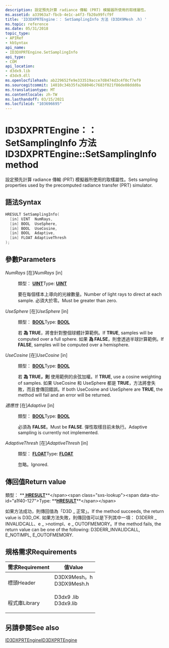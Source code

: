 ```yaml
---
description: 設定預先計算 radiance 傳輸 (PRT) 模擬器所使用的取樣屬性。
ms.assetid: a33963a7-fbcb-4e1c-a4f3-fb20a99fcf9f
title: 'ID3DXPRTEngine：： SetSamplingInfo 方法 (D3DX9Mesh .h) '
ms.topic: reference
ms.date: 05/31/2018
topic_type:
- APIRef
- kbSyntax
api_name:
- ID3DXPRTEngine.SetSamplingInfo
api_type:
- COM
api_location:
- d3dx9.lib
- d3dx9.dll
ms.openlocfilehash: ab229652fe9e333519acce7d8474d3c4f0cf7ef9
ms.sourcegitcommit: 14010c34b35fa268046c7683f021f86de08ddd0a
ms.translationtype: MT
ms.contentlocale: zh-TW
ms.lasthandoff: 03/15/2021
ms.locfileid: "103696695"
---
```

# <a name="id3dxprtenginesetsamplinginfo-method"></a><span data-ttu-id="a1f40-103">ID3DXPRTEngine：： SetSamplingInfo 方法</span><span class="sxs-lookup"><span data-stu-id="a1f40-103">ID3DXPRTEngine::SetSamplingInfo method</span></span>

<span data-ttu-id="a1f40-104">設定預先計算 radiance 傳輸 (PRT) 模擬器所使用的取樣屬性。</span><span class="sxs-lookup"><span data-stu-id="a1f40-104">Sets sampling properties used by the precomputed radiance transfer (PRT) simulator.</span></span>

## <a name="syntax"></a><span data-ttu-id="a1f40-105">語法</span><span class="sxs-lookup"><span data-stu-id="a1f40-105">Syntax</span></span>


```C++
HRESULT SetSamplingInfo(
  [in] UINT  NumRays,
  [in] BOOL  UseSphere,
  [in] BOOL  UseCosine,
  [in] BOOL  Adaptive,
  [in] FLOAT AdaptiveThresh
);
```



## <a name="parameters"></a><span data-ttu-id="a1f40-106">參數</span><span class="sxs-lookup"><span data-stu-id="a1f40-106">Parameters</span></span>

<dl> <dt>

<span data-ttu-id="a1f40-107">*NumRays* \[在\]</span><span class="sxs-lookup"><span data-stu-id="a1f40-107">*NumRays* \[in\]</span></span>
</dt> <dd>

<span data-ttu-id="a1f40-108">類型： **[ **UINT**](../winprog/windows-data-types.md)**</span><span class="sxs-lookup"><span data-stu-id="a1f40-108">Type: **[**UINT**](../winprog/windows-data-types.md)**</span></span>

<span data-ttu-id="a1f40-109">要在每個樣本上導向的光線數量。</span><span class="sxs-lookup"><span data-stu-id="a1f40-109">Number of light rays to direct at each sample.</span></span> <span data-ttu-id="a1f40-110">必須大於零。</span><span class="sxs-lookup"><span data-stu-id="a1f40-110">Must be greater than zero.</span></span>

</dd> <dt>

<span data-ttu-id="a1f40-111">*UseSphere* \[在\]</span><span class="sxs-lookup"><span data-stu-id="a1f40-111">*UseSphere* \[in\]</span></span>
</dt> <dd>

<span data-ttu-id="a1f40-112">類型： **[ **BOOL**](../winprog/windows-data-types.md)**</span><span class="sxs-lookup"><span data-stu-id="a1f40-112">Type: **[**BOOL**](../winprog/windows-data-types.md)**</span></span>

<span data-ttu-id="a1f40-113">若 **為 TRUE**，將會針對整個球體計算範例。</span><span class="sxs-lookup"><span data-stu-id="a1f40-113">If **TRUE**, samples will be computed over a full sphere.</span></span> <span data-ttu-id="a1f40-114">如果 **為 FALSE**，則會透過半球計算範例。</span><span class="sxs-lookup"><span data-stu-id="a1f40-114">If **FALSE**, samples will be computed over a hemisphere.</span></span>

</dd> <dt>

<span data-ttu-id="a1f40-115">*UseCosine* \[在\]</span><span class="sxs-lookup"><span data-stu-id="a1f40-115">*UseCosine* \[in\]</span></span>
</dt> <dd>

<span data-ttu-id="a1f40-116">類型： **[ **BOOL**](../winprog/windows-data-types.md)**</span><span class="sxs-lookup"><span data-stu-id="a1f40-116">Type: **[**BOOL**](../winprog/windows-data-types.md)**</span></span>

<span data-ttu-id="a1f40-117">若 **為 TRUE，則** 使用範例的余弦加權。</span><span class="sxs-lookup"><span data-stu-id="a1f40-117">If **TRUE**, use a cosine weighting of samples.</span></span> <span data-ttu-id="a1f40-118">如果 UseCosine 和 UseSphere 都是 **TRUE**，方法將會失敗，而且會傳回錯誤。</span><span class="sxs-lookup"><span data-stu-id="a1f40-118">If both UseCosine and UseSphere are **TRUE**, the method will fail and an error will be returned.</span></span>

</dd> <dt>

<span data-ttu-id="a1f40-119">*適應性* \[在\]</span><span class="sxs-lookup"><span data-stu-id="a1f40-119">*Adaptive* \[in\]</span></span>
</dt> <dd>

<span data-ttu-id="a1f40-120">類型： **[ **BOOL**](../winprog/windows-data-types.md)**</span><span class="sxs-lookup"><span data-stu-id="a1f40-120">Type: **[**BOOL**](../winprog/windows-data-types.md)**</span></span>

<span data-ttu-id="a1f40-121">必須為 **FALSE**。</span><span class="sxs-lookup"><span data-stu-id="a1f40-121">Must be **FALSE**.</span></span> <span data-ttu-id="a1f40-122">彈性取樣目前未執行。</span><span class="sxs-lookup"><span data-stu-id="a1f40-122">Adaptive sampling is currently not implemented.</span></span>

</dd> <dt>

<span data-ttu-id="a1f40-123">*AdaptiveThresh* \[在\]</span><span class="sxs-lookup"><span data-stu-id="a1f40-123">*AdaptiveThresh* \[in\]</span></span>
</dt> <dd>

<span data-ttu-id="a1f40-124">類型： **[ **FLOAT**](../winprog/windows-data-types.md)**</span><span class="sxs-lookup"><span data-stu-id="a1f40-124">Type: **[**FLOAT**](../winprog/windows-data-types.md)**</span></span>

<span data-ttu-id="a1f40-125">忽略。</span><span class="sxs-lookup"><span data-stu-id="a1f40-125">Ignored.</span></span>

</dd> </dl>

## <a name="return-value"></a><span data-ttu-id="a1f40-126">傳回值</span><span class="sxs-lookup"><span data-stu-id="a1f40-126">Return value</span></span>

<span data-ttu-id="a1f40-127">類型： **[ **HRESULT**](https://msdn.microsoft.com/library/Bb401631(v=MSDN.10).aspx)**</span><span class="sxs-lookup"><span data-stu-id="a1f40-127">Type: **[**HRESULT**](https://msdn.microsoft.com/library/Bb401631(v=MSDN.10).aspx)**</span></span>

<span data-ttu-id="a1f40-128">如果方法成功，則傳回值為「D3D \_ 正常」。</span><span class="sxs-lookup"><span data-stu-id="a1f40-128">If the method succeeds, the return value is D3D\_OK.</span></span> <span data-ttu-id="a1f40-129">如果方法失敗，則傳回值可以是下列其中一項： D3DERR \_ INVALIDCALL、e \_ >notimpl、e \_ OUTOFMEMORY。</span><span class="sxs-lookup"><span data-stu-id="a1f40-129">If the method fails, the return value can be one of the following: D3DERR\_INVALIDCALL, E\_NOTIMPL, E\_OUTOFMEMORY.</span></span>

## <a name="requirements"></a><span data-ttu-id="a1f40-130">規格需求</span><span class="sxs-lookup"><span data-stu-id="a1f40-130">Requirements</span></span>



| <span data-ttu-id="a1f40-131">需求</span><span class="sxs-lookup"><span data-stu-id="a1f40-131">Requirement</span></span> | <span data-ttu-id="a1f40-132">值</span><span class="sxs-lookup"><span data-stu-id="a1f40-132">Value</span></span> |
|--------------------|----------------------------------------------------------------------------------------|
| <span data-ttu-id="a1f40-133">標頭</span><span class="sxs-lookup"><span data-stu-id="a1f40-133">Header</span></span><br/>  | <dl> <span data-ttu-id="a1f40-134"><dt>D3DX9Mesh。h</dt></span><span class="sxs-lookup"><span data-stu-id="a1f40-134"><dt>D3DX9Mesh.h</dt></span></span> </dl> |
| <span data-ttu-id="a1f40-135">程式庫</span><span class="sxs-lookup"><span data-stu-id="a1f40-135">Library</span></span><br/> | <dl> <span data-ttu-id="a1f40-136"><dt>D3dx9 .lib</dt></span><span class="sxs-lookup"><span data-stu-id="a1f40-136"><dt>D3dx9.lib</dt></span></span> </dl>   |



## <a name="see-also"></a><span data-ttu-id="a1f40-137">另請參閱</span><span class="sxs-lookup"><span data-stu-id="a1f40-137">See also</span></span>

<dl> <dt>

[<span data-ttu-id="a1f40-138">ID3DXPRTEngine</span><span class="sxs-lookup"><span data-stu-id="a1f40-138">ID3DXPRTEngine</span></span>](id3dxprtengine.md)
</dt> </dl>

 

 

